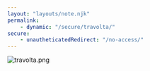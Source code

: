```yaml
---
layout: "layouts/note.njk"
permalink:
    - dynamic: "/secure/travolta/"
secure:
    - unautheticatedRedirect: "/no-access/"
---
```




![travolta.png](/img/user/A%20Assets/travolta.png)